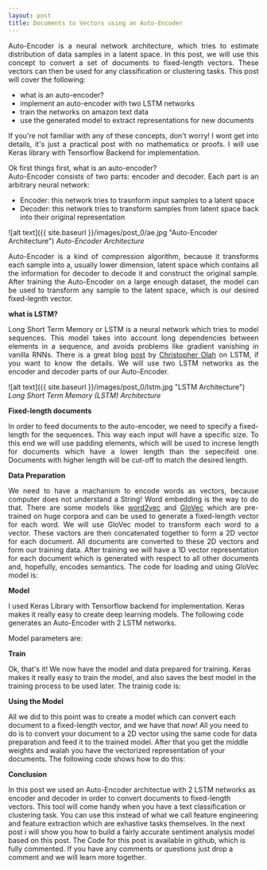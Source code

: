 ```yaml
---
layout: post
title: Documents to Vectors using an Auto-Encoder 
---
```


<p style="text-align: justify;">Auto-Encoder is a neural network architecture, which tries to estimate distribution of data samples in a latent space. In this post, we will use this concept to convert a set of documents to fixed-length vectors. These vectors can then be used for any classification or clustering tasks. This post will cover the following:</p>
<ul style="text-align: justify;">
<li>what is an auto-encoder?</li>
<li>implement an auto-encoder with two LSTM networks</li>
<li>train the networks on amazon text data</li>
<li>use the generated model to extract representations for new documents</li>
</ul>
<p style="text-align: justify;">If you're not familiar with any of these concepts, don't worry! I wont get into details, it's just a practical post with no mathematics or proofs. I will use Keras library with Tensorflow Backend for implementation.</p>
<p style="text-align: justify;">Ok first things first, what is an auto-encoder?<br />Auto-Encoder consists of two parts: encoder and decoder. Each part is an arbitrary neural network:</p>
<ul style="text-align: justify;">
<li>Encoder: this network tries to trasnform input samples to a latent space</li>
<li>Decoder: this network tries to transform samples from latent space back into their original representation</li>
</ul>

![alt text]({{ site.baseurl }}/images/post_0/ae.jpg "Auto-Encoder Architecture")
*Auto-Encoder Architecture*

<p style="text-align: justify;">Auto-Encoder is a kind of compression algorithm, because it transforms each sample into a, usually lower dimension, latent space which contains all the information for decoder to decode it and construct the original sample. After training the Auto-Encoder on a large enough dataset, the model can be used to transform any sample to the latent space, which is our desired fixed-legnth vector.</p>

<p><strong>what is LSTM?</strong></p>
<p style="text-align: justify;">Long Short Term Memory or LSTM is a neural network which tries to model sequences. This model takes into account long dependencies between elements in a sequence, and avoids problems like gradient vanishing in vanilla RNNs.&nbsp;There is a great blog <a href="http://colah.github.io/posts/2015-08-Understanding-LSTMs/">post</a> by <a href="http://colah.github.io/about.html">Christopher Olah</a> on LSTM, if you want to know the details. We will use two LSTM networks as the encoder and decoder parts of our Auto-Encoder.</p>

![alt text]({{ site.baseurl }}/images/post_0/lstm.jpg "LSTM Architecture")
*Long Short Term Memory (LSTM) Architecture*

<p><strong>Fixed-length documents</strong></p>
<p style="text-align: justify;">In order to feed documents to the auto-encoder, we need to specify a fixed-length for the sequences. This way each input will have a specific size. To this end we will use padding elements, which will be used to increse length for documents which have a lower length than the sepecifeid one. Documents with higher length will be cut-off to match the desired length.</p>
<p><strong>Data Preparation</strong></p>
<p style="text-align: justify;">We need to have a machanism to encode words as vectors, because computer does not understand a String! Word embedding is the way to do that. There are some models like <a href="https://arxiv.org/abs/1301.3781">word2vec</a> and <a href="https://nlp.stanford.edu/projects/glove/">GloVec</a> which are pre-trained on huge corpora and can be used to generate a fixed-length vector for each word. We will use GloVec model to transform each word to a vector. These vactors are then concatenated together to form a 2D vector for each document. All documents are converted to these 2D vectors and form our training data. After training we will have a 1D vector representation for each document which is generated with respect to all other documents and, hopefully, encodes semantics. The code for loading and using GloVec model is:</p>
<p><strong>Model</strong></p>
<p>I used Keras Library with Tensorflow backend for implementation. Keras makes it really easy to create deep learning models. The following code generates an Auto-Encoder with 2 LSTM networks.</p>
<script src="https://gist.github.com/behnamsabeti/001f38927628d6cdc65eaa7f7df6e116.js"></script>
<p>Model parameters are:</p>
<script 
src="https://gist.github.com/behnamsabeti/b4ea7fa51383050287c0d3854fe51fd4.js"></script>
<p><strong>Train</strong></p>
<p>Ok, that's it! We now have the model and data prepared for training. Keras makes it really easy to train the model, and also saves the best model in the training process to be used later. The trainig code is:</p>
<script src="https://gist.github.com/behnamsabeti/13c438761ef6ce862e818eb8d8c20a97.js"></script>
<p><strong>Using the Model</strong></p>
<p>All we did to this point was to create a model which can convert each document to a fixed-length vector, and we have that now! All you need to do is to convert your document to a 2D vector using the same code for data preparation and feed it to the trained model. After that you get the middle weights and walah you have the vectorized representation of your documents. The following code shows how to do this:</p>
<p><strong>Conclusion</strong></p>
<p>In this post we used an Auto-Encoder architectue with 2 LSTM networks as encoder and decoder in order to convert documents to fixed-length vectors. This tool will come handy when you have a text classification or clustering task. You can use this instead of what we call feature engineering and feature extraction which are exhastive tasks themselves. In the next post i will show you how to build a fairly accurate sentiment analysis model based on this post. The Code for this post is available in github, which is fully commented. If you have any comments or questions just drop a comment and we will learn more together.&nbsp;</p>
<p>&nbsp;</p>





